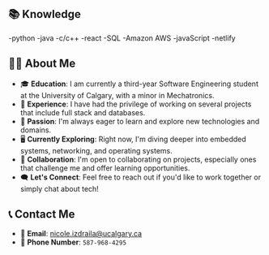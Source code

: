 ## 📚 Knowledge
-python
-java
-c/c++
-react
-SQL
-Amazon AWS
-javaScript
-netlify


## 👩‍💻 About Me
- 🎓 **Education**: I am currently a third-year Software Engineering student at the University of Calgary, with a minor in Mechatronics.
- 💼 **Experience**: I have had the privilege of working on several projects that include full stack and databases.
- 🌱 **Passion**: I'm always eager to learn and explore new technologies and domains.
- 🖥 **Currently Exploring**: Right now, I'm diving deeper into embedded systems, networking, and operating systems.
- 🤝 **Collaboration**: I'm open to collaborating on projects, especially ones that challenge me and offer learning opportunities.
- 🗨️ **Let's Connect**: Feel free to reach out if you'd like to work together or simply chat about tech!

## 📞 Contact Me
- 📧 **Email**: [nicole.izdraila@ucalgary.ca](mailto:nicole.izdraila@ucalgary.ca)
- 📱 **Phone Number**: `587-968-4295`
